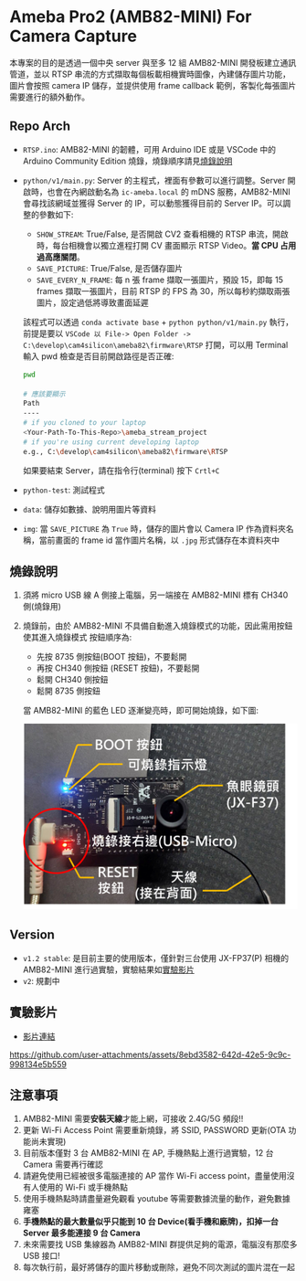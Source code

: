 # Ameba Pro2 (AMB82-MINI) For Camera Capture

本專案的目的是透過一個中央 server 與至多 12 組 AMB82-MINI 開發板建立通訊管道，並以 RTSP 串流的方式擷取每個板載相機實時圖像，內建儲存圖片功能，圖片會按照 camera IP 儲存，並提供使用 frame callback 範例，客製化每張圖片需要進行的額外動作。

## Repo Arch

- `RTSP.ino`: AMB82-MINI 的韌體，可用 Arduino IDE 或是 VSCode 中的 Arduino Community Edition 燒錄，燒錄順序請見[燒錄說明](#燒錄說明)
- `python/v1/main.py`: Server 的主程式，裡面有參數可以進行調整。Server 開啟時，也會在內網啟動名為 `ic-ameba.local` 的 mDNS 服務，AMB82-MINI 會尋找該網域並獲得 Server 的 IP，可以動態獲得目前的 Server IP。可以調整的參數如下:
  
  - `SHOW_STREAM`: True/False, 是否開啟 CV2 查看相機的 RTSP 串流，開啟時，每台相機會以獨立進程打開 CV 畫面顯示 RTSP Video。**當 CPU 占用過高應關閉**。
  - `SAVE_PICTURE`: True/False, 是否儲存圖片
  - `SAVE_EVERY_N_FRAME`: 每 n 張 frame 擷取一張圖片，預設 15，即每 15 frames 擷取一張圖片，目前 RTSP 的 FPS 為 30，所以每秒約擷取兩張圖片，設定過低將導致畫面延遲
  
  該程式可以透過 `conda activate base` + `python python/v1/main.py` 執行，前提是要以 `VSCode 以 File-> Open Folder -> C:\develop\cam4silicon\ameba82\firmware\RTSP` 打開，可以用 Terminal 輸入 pwd 檢查是否目前開啟路徑是否正確:

  ```bash
  pwd

  # 應該要顯示
  Path
  ----
  # if you cloned to your laptop 
  <Your-Path-To-This-Repo>\ameba_stream_project
  # if you're using current developing laptop
  e.g., C:\develop\cam4silicon\ameba82\firmware\RTSP
  ```

  如果要結束 Server，請在指令行(terminal) 按下 `Crtl+C`

- `python-test`: 測試程式
- `data`: 儲存如數據、說明用圖片等資料
- `img`: 當 `SAVE_PICTURE` 為 `True` 時，儲存的圖片會以 Camera IP 作為資料夾名稱，當前畫面的 frame id 當作圖片名稱，以 `.jpg` 形式儲存在本資料夾中

## 燒錄說明

1. 須將 micro USB 線 A 側接上電腦，另一端接在 AMB82-MINI 標有 CH340 側(燒錄用)
2. 燒錄前，由於 AMB82-MINI 不具備自動進入燒錄模式的功能，因此需用按鈕使其進入燒錄模式
   按鈕順序為:

   - 先按 8735 側按鈕(BOOT 按鈕)，不要鬆開
   - 再按 CH340 側按鈕 (RESET 按鈕)，不要鬆開
   - 鬆開 CH340 側按鈕
   - 鬆開 8735 側按鈕

   當 AMB82-MINI 的藍色 LED 逐漸變亮時，即可開始燒錄，如下圖:

   <img src="data/img/AMB82-MINI-pic.png" alt="blue-led">

## Version

- `v1.2 stable`: 是目前主要的使用版本，僅針對三台使用 JX-FP37(P) 相機的 AMB82-MINI 進行過實驗，實驗結果如[實驗影片](#實驗影片)
- `v2`: 規劃中

## 實驗影片
- [影片連結](https://youtu.be/PGFpv_XXGeo)


https://github.com/user-attachments/assets/8ebd3582-642d-42e5-9c9c-998134e5b559



## 注意事項

1. AMB82-MINI 需要**安裝天線**才能上網，可接收 2.4G/5G 頻段!!
2. 更新 Wi-Fi Access Point 需要重新燒錄，將 SSID, PASSWORD 更新(OTA 功能尚未實現)
3. 目前版本僅對 3 台 AMB82-MINI 在 AP, 手機熱點上進行過實驗，12 台 Camera 需要再行確認
4. 請避免使用已經被很多電腦連接的 AP 當作 Wi-Fi access point，盡量使用沒有人使用的 Wi-Fi 或手機熱點
5. 使用手機熱點時請盡量避免觀看 youtube 等需要數據流量的動作，避免數據雍塞
6. **手機熱點的最大數量似乎只能到 10 台 Device(看手機和廠牌)，扣掉一台 Server 最多能連接 9 台 Camera**
7. 未來需要找 USB 集線器為 AMB82-MINI 群提供足夠的電源，電腦沒有那麼多 USB 接口!
8. 每次執行前，最好將儲存的圖片移動或刪除，避免不同次測試的圖片混在一起
